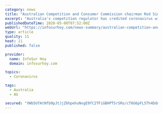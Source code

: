 ```yaml
---
category: news
title: "Australian Competition and Consumer Commission chairman Rod Sims says COVID-19 reduced power bills"
excerpt: "Australia's competition regulator has credited coronavirus with reducing power bills. Petrol isn't the only thing getting cheaper with electricity and gas expenses also falling as usage levels drop an"
publishedDateTime: 2020-05-08T07:52:00Z
webUrl: "https://infosurhoy.com/news-summary/australian-competition-and-consumer-commission-chairman-rod-sims-says-covid-19-reduced-power-bills/"
type: article
quality: 11
heat: 11
published: false

provider:
  name: InfoSur Hoy
  domain: infosurhoy.com

topics:
  - Coronavirus

tags:
  - Australia
  - AU

secured: "VWb5UfAtNfb9pJtJjZ6hpehuNvgE9fC2TFiGBHPTSrSRo/cT8G6pFLSTh4DdnAclCxw7O9Zlxmw2J2M2oHC7l5+GYF9pCFUXt/xd8UF11L3O3ircwJeKPAE8P+hXd/X4t/LSpi98jK2aYLVPVkvz4wgInne9Hv55+HJA6c+to1MfKNafux/FUO0bNMz89hMQtDCIVmyvZE8Xl3kEMDhedQcGM8lnX3HIfRFmA/JqoT8iSTZutN7ZLeiNcnmdisWbBBum8wh82Y098lqIt266IIa6ghxLmPwvyJ44yfq+DsRZ2WVRCE33HH2v+iu6+z5d;fBFjLZXC7gUPQE4KW27wCA=="
---
```


